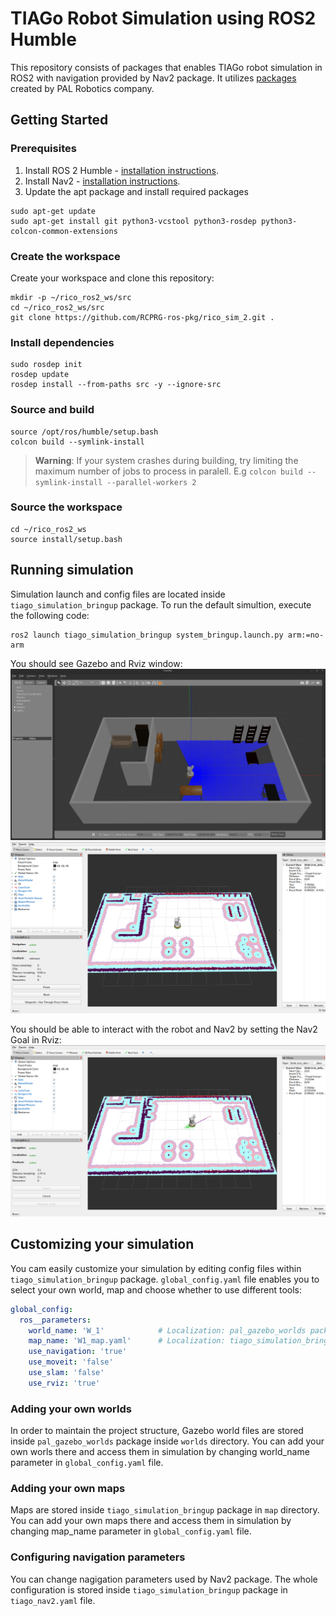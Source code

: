 # TIAGo Robot Simulation using ROS2 Humble

This repository consists of packages that enables TIAGo robot simulation in ROS2 with navigation provided by Nav2 package. It utilizes [packages](https://github.com/pal-robotics) created by PAL Robotics company.

## Getting Started
### Prerequisites
1. Install ROS 2 Humble - [installation instructions](https://docs.ros.org/en/humble/Installation/Ubuntu-Install-Debians.html).
2. Install Nav2 - [installation instructions](https://docs.nav2.org/getting_started/index.html#installation).
3. Update the apt package and install required packages

```console
sudo apt-get update
sudo apt-get install git python3-vcstool python3-rosdep python3-colcon-common-extensions
```
### Create the workspace
Create your workspace and clone this repository:

```console
mkdir -p ~/rico_ros2_ws/src
cd ~/rico_ros2_ws/src
git clone https://github.com/RCPRG-ros-pkg/rico_sim_2.git .
```

### Install dependencies
```console
sudo rosdep init
rosdep update
rosdep install --from-paths src -y --ignore-src
```

### Source and build
```console
source /opt/ros/humble/setup.bash
colcon build --symlink-install
```

> **Warning**: If your system crashes during building, try limiting the maximum number of jobs to process in paralell. E.g `colcon build --symlink-install --parallel-workers 2`

### Source the workspace
```console
cd ~/rico_ros2_ws
source install/setup.bash
```

## Running simulation
Simulation launch and config files are located inside `tiago_simulation_bringup` package. 
To run the default simultion, execute the following code:

```console
ros2 launch tiago_simulation_bringup system_bringup.launch.py arm:=no-arm
```

You should see Gazebo and Rviz window:
![Gazebo](docs/gazebo_doc.png "gazebo")
![RViz](docs/rviz_doc.png "rviz")

You should be able to interact with the robot and Nav2 by setting the Nav2 Goal in Rviz:
![Nav2](docs/nav2_doc.png "nav2")

## Customizing your simulation
You cam easily customize your simulation by editing config files within `tiago_simulation_bringup` package.
`global_config.yaml` file enables you to select your own world, map and choose whether to use different tools:
```yaml
global_config:
  ros__parameters:
    world_name: 'W_1'            # Localization: pal_gazebo_worlds package
    map_name: 'W1_map.yaml'      # Localization: tiago_simulation_bringup package
    use_navigation: 'true'
    use_moveit: 'false'
    use_slam: 'false'
    use_rviz: 'true'
```
### Adding your own worlds
In order to maintain the project structure, Gazebo world files are stored inside `pal_gazebo_worlds` package inside `worlds` directory.
You can add your own worls there and access them in simulation by changing world_name parameter in `global_config.yaml` file.

### Adding your own maps
Maps are stored inside `tiago_simulation_bringup` package in `map` directory. You can add your own maps there and access them in simulation by changing map_name parameter in `global_config.yaml` file.

### Configuring navigation parameters
You can change nagigation parameters used by Nav2 package. The whole configuration is stored inside `tiago_simulation_bringup` package in `tiago_nav2.yaml` file.